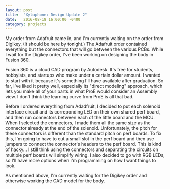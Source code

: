```yaml
---
layout: post
title:  "Xylophone: Design Update 2"
date:   2016-08-18 16:00:00 -0400
category: projects
---
```


My order from Adafruit came in, and I'm currently waiting on the order from
Digikey. (It should be here by tonight.) The Adafruit order contained
everything but the connectors that will go between the various PCBs.
While I wait for the Digikey order, I've been working on designing the
body in Fusion 360.

Fusion 360 is a cloud CAD program by Autodesk. It's free for students,
hobbyists, and startups who make under a certain dollar amount. I wanted
to start with it because it's something I'll have available after graduation.
So far, I've liked it pretty well, especially its "direct modeling" approach,
which lets you make all of your parts in what ProE would consider an Assembly
view. I don't think the learning curve from ProE is all that bad.

Before I ordered everything from Adadfruit, I decided to put each solenoid
interface circuit and its correponding LED on their own shared perf board, and
then run connectors between each of the little board and the MCU. When
I selected the connectors, I made them all the same size as the connector
already at the end of the solenoid. Unfortunately, the pitch for these
connectors is different than the standard pitch on perf boards. To fix this,
I'm going to have to cut a small slot in the perf board and then use jumpers
to connect the connector's headers to the perf board. This is kind of
hacky... I still think using the connectors and separating the circuits on
multiple perf boards will simplify wiring. I also decided to go with RGB LEDs,
so I'll have more options when I'm programming on how I want things to look.

As mentioned above, I'm currently waiting for the Digikey order and
otherwise working the CAD model for the body.

